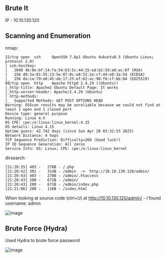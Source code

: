 


## Brute It

IP - 10.10.130.120


## Scanning and Enumeration

nmap:
```
22/tcp open  ssh     OpenSSH 7.6p1 Ubuntu 4ubuntu0.3 (Ubuntu Linux; protocol 2.0)
| ssh-hostkey: 
|   2048 4b:0e:bf:14:fa:54:b3:5c:44:15:ed:b2:5d:a0:ac:8f (RSA)
|   256 d0:3a:81:55:13:5e:87:0c:e8:52:1e:cf:44:e0:3a:54 (ECDSA)
|_  256 da:ce:79:e0:45:eb:17:25:ef:62:ac:98:f0:cf:bb:04 (ED25519)
80/tcp open  http    Apache httpd 2.4.29 ((Ubuntu))
|_http-title: Apache2 Ubuntu Default Page: It works
|_http-server-header: Apache/2.4.29 (Ubuntu)
| http-methods: 
|_  Supported Methods: GET POST OPTIONS HEAD
Warning: OSScan results may be unreliable because we could not find at least 1 open and 1 closed port
Device type: general purpose
Running: Linux 4.X
OS CPE: cpe:/o:linux:linux_kernel:4.15
OS details: Linux 4.15
Uptime guess: 42.742 days (since Sun Apr 20 03:32:53 2025)
Network Distance: 4 hops
TCP Sequence Prediction: Difficulty=260 (Good luck!)
IP ID Sequence Generation: All zeros
Service Info: OS: Linux; CPE: cpe:/o:linux:linux_kernel
```

dirsearch:
```
[21:20:35] 403 -   278B - /.php                                             
[21:20:42] 301 -   314B - /admin  ->  http://10.10.130.120/admin/           
[21:20:43] 403 -   278B - /admin/.htaccess                                  
[21:20:43] 200 -   671B - /admin/
[21:20:43] 200 -   671B - /admin/index.php                                  
[21:21:06] 200 -   11KB - /index.html     
```


When looking at source code (ctrl+U) at http://10.10.130.120/admin/ - I found username: admin


![image](https://github.com/user-attachments/assets/fee3283c-f60a-40c6-88e5-65763f628f5c)



## Brute Force (Hydra)

Used Hydra to brute force password

![image](https://github.com/user-attachments/assets/007c0e11-e48a-4d89-bbac-d53b85237c4d)




